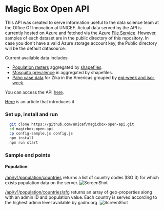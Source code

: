 # Magic Box Open API
This API was created to serve information useful to the data science team at the Office Of Innovation at UNICEF. Actual data served by the API is currently hosted on Azure and fetched via the Azure [File Service](https://www.npmjs.com/package/azure-storage). However, samples of each dataset are in the public directory of this repository. In case you don't have a valid Azure storage account key, the Public directory will be the default datasource.



Current available data includes:
- [Population rasters](worldpop.org.uk) aggregated by [shapefiles](gadm.org).
- [Mosquito prevalence](https://elifesciences.org/articles/08347) in aggregated by shapefiles.
- [Paho case data](paho.org/hq/index.php?option=com_content&view=article&id=12390&Itemid=42090&lang=en) for Zika in the Americas grouped by [epi-week and iso-week](https://medium.com/@mikefabrikant/epi-week-to-iso-week-overlaying-virus-case-data-with-mobility-b071fe431811).

You can access the API [here](http://magicbox-open-api.azurewebsites.net/docs).

[Here](https://medium.com/@mikefabrikant/unicefs-open-api-70b6d8530b99) is an article that introduces it.

### Set up, install and run
```bash
  git clone https://github.com/unicef/magicbox-open-api.git
  cd magicbox-open-api
  cp config-sample.js config.js
  npm install
  npm run start
```
### Sample end points
#### Population
[/api/v1/population/countries](magicbox-open-api.azurewebsites.net/api/v1/population/countries) returns a list of country codes (ISO 3) for which exists population data on the server.
![ScreenShot](https://github.com/unicef/magicbox-open-api/blob/master/public/images/rsz_2countries.png)

[/api/v1/population/countries/afg](magicbox-open-api.azurewebsites.net/api/v1/population/countries) returns an array of geo-properties along with an admin ID and population value. Each country is served according to the highest admin level available by gadm.org.
![ScreenShot](https://github.com/unicef/magicbox-open-api/blob/master/public/images/rsz_afghanistan_population.png)
